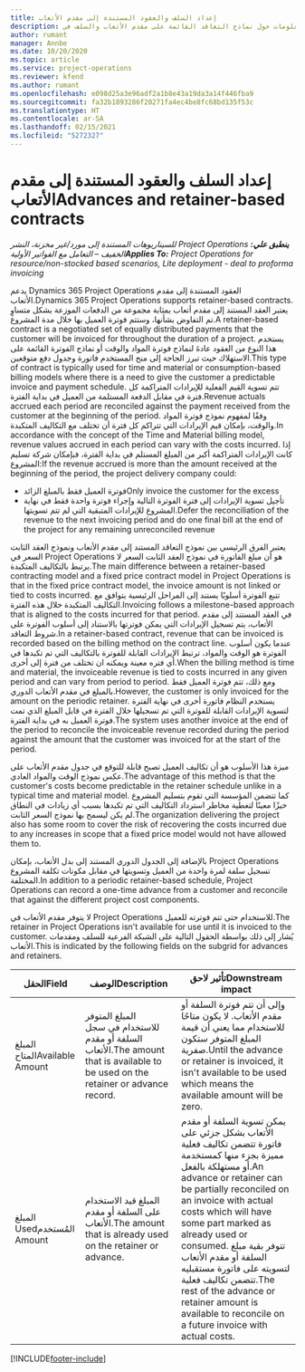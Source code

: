 ```yaml
---
title: إعداد السلف والعقود المستندة إلى مقدم الأتعاب
description: يقدم هذا الموضوع معلومات حول نماذج التعاقد القائمة على مقدم الأتعاب والسلف في Project Operations.
author: rumant
manager: Annbe
ms.date: 10/20/2020
ms.topic: article
ms.service: project-operations
ms.reviewer: kfend
ms.author: rumant
ms.openlocfilehash: e098d25a3e96adf2a1b8e43a19da3a14f446fba9
ms.sourcegitcommit: fa32b1893286f20271fa4ec4be8fc68bd135f53c
ms.translationtype: HT
ms.contentlocale: ar-SA
ms.lasthandoff: 02/15/2021
ms.locfileid: "5272327"
---
```

# <a name="advances-and-retainer-based-contracts"></a><span data-ttu-id="0e9f1-103">إعداد السلف والعقود المستندة إلى مقدم الأتعاب</span><span class="sxs-lookup"><span data-stu-id="0e9f1-103">Advances and retainer-based contracts</span></span>


<span data-ttu-id="0e9f1-104">_**ينطبق علي:** ‏‫Project Operations للسيناريوهات المستندة إلى مورد/غير مخزنة‬، ‏‫النشر الخفيف – التعامل مع الفواتير الأولية‬_</span><span class="sxs-lookup"><span data-stu-id="0e9f1-104">_**Applies To:** Project Operations for resource/non-stocked based scenarios, Lite deployment - deal to proforma invoicing_</span></span>

<span data-ttu-id="0e9f1-105">يدعم Dynamics 365 Project Operations العقود المستندة إلى مقدم الأتعاب.</span><span class="sxs-lookup"><span data-stu-id="0e9f1-105">Dynamics 365 Project Operations supports retainer-based contracts.</span></span> <span data-ttu-id="0e9f1-106">يعتبر العقد المستند إلى مقدم أتعاب بمثابة مجموعة من الدفعات الموزعة بشكل متساوٍ تم التفاوض بشأنها، وستتم فوترة العميل بها خلال مدة المشروع.</span><span class="sxs-lookup"><span data-stu-id="0e9f1-106">A retainer-based contract is a negotiated set of equally distributed payments that the customer will be invoiced for throughout the duration of a project.</span></span> <span data-ttu-id="0e9f1-107">يستخدم هذا النوع من العقود عادةَ لنماذج فوترة المواد والوقت أو نماذج الفوترة القائمة على الاستهلاك حيث تبرز الحاجة إلى منح المستخدم فاتورة وجدول دفع متوقعين.</span><span class="sxs-lookup"><span data-stu-id="0e9f1-107">This type of contract is typically used for time and material or consumption-based billing models where there is a need to give the customer a predictable invoice and payment schedule.</span></span> <span data-ttu-id="0e9f1-108">تتم تسوية القيم الفعلية للإيرادات المتراكمة كل فترة في مقابل الدفعة المستلمة من العميل في بداية الفترة.</span><span class="sxs-lookup"><span data-stu-id="0e9f1-108">Revenue actuals accrued each period are reconciled against the payment received from the customer at the beginning of the period.</span></span> <span data-ttu-id="0e9f1-109">وفقًا لمفهوم نموذج فوترة المواد والوقت، بإمكان قيم الإيرادات التي تتراكم كل فترة أن تختلف مع التكاليف المتكبدة.</span><span class="sxs-lookup"><span data-stu-id="0e9f1-109">In accordance with the concept of the Time and Material billing model, revenue values accrued in each period can vary with the costs incurred.</span></span> <span data-ttu-id="0e9f1-110">إذا كانت الإيرادات المتراكمة أكبر من المبلغ المستلم في بداية الفترة، فبإمكان شركة تسليم المشروع:</span><span class="sxs-lookup"><span data-stu-id="0e9f1-110">If the revenue accrued is more than the amount received at the beginning of the period, the project delivery company could:</span></span>

- <span data-ttu-id="0e9f1-111">فوترة العميل فقط بالمبلغ الزائد</span><span class="sxs-lookup"><span data-stu-id="0e9f1-111">Only invoice the customer for the excess</span></span> 
- <span data-ttu-id="0e9f1-112">تأجيل تسوية الإيرادات إلى فترة الفوترة التالية وإجراء فوترة واحدة فقط في نهاية المشروع للإيرادات المتبقية التي لم تتم تسويتها.</span><span class="sxs-lookup"><span data-stu-id="0e9f1-112">Defer the reconciliation of the revenue to the next invoicing period and do one final bill at the end of the project for any remaining unreconciled revenue</span></span>

<span data-ttu-id="0e9f1-113">يعتبر الفرق الرئيسي بين نموذج التعاقد المستند إلى مقدم الأتعاب ونموذج العقد الثابت السعر في Project Operations هو أن مبلغ الفاتورة في نموذج العقد الثابت السعر لا يرتبط بالتكاليف المتكبدة.</span><span class="sxs-lookup"><span data-stu-id="0e9f1-113">The main difference between a retainer-based contracting model and a fixed price contract model in Project Operations is that in the fixed price contract model, the invoice amount is not linked or tied to costs incurred.</span></span> <span data-ttu-id="0e9f1-114">تتبع الفوترة أسلوبًا يستند إلى المراحل الرئيسية يتوافق مع التكاليف المتكبدة خلال هذه الفترة.</span><span class="sxs-lookup"><span data-stu-id="0e9f1-114">Invoicing follows a milestone-based approach that is aligned to the costs incurred for that period.</span></span> <span data-ttu-id="0e9f1-115">في العقد المستند إلى مقدم الأتعاب، يتم تسجيل الإيرادات التي يمكن فوترتها بالاستناد إلى أسلوب الفوترة على شروط التعاقد.</span><span class="sxs-lookup"><span data-stu-id="0e9f1-115">In a retainer-based contract, revenue that can be invoiced is recorded based on the billing method on the contract line.</span></span> <span data-ttu-id="0e9f1-116">عندما يكون أسلوب الفوترة هو الوقت والمواد، ترتبط الإيرادات القابلة للفوترة بالتكاليف التي تم تكبدها في أي فتره معينة ويمكنه ان تختلف من فترة إلى أخرى.</span><span class="sxs-lookup"><span data-stu-id="0e9f1-116">When the billing method is time and material, the invoiceable revenue is tied to costs incurred in any given period and can vary from period to period.</span></span> <span data-ttu-id="0e9f1-117">ومع ذلك، تتم فوترة العميل فقط بالمبلغ في مقدم الأتعاب الدوري.</span><span class="sxs-lookup"><span data-stu-id="0e9f1-117">However, the customer is only invoiced for the amount on the periodic retainer.</span></span> <span data-ttu-id="0e9f1-118">يستخدم النظام فاتورة أخرى في نهاية الفترة لتسوية الإيرادات القابلة للفوترة التي تم تسجيلها خلال الفترة في قابل المبلغ الذي تمت فوترة العميل به في بداية الفترة.</span><span class="sxs-lookup"><span data-stu-id="0e9f1-118">The system uses another invoice at the end of the period to reconcile the invoiceable revenue recorded during the period against the amount that the customer was invoiced for at the start of the period.</span></span>

<span data-ttu-id="0e9f1-119">ميزة هذا الأسلوب هو أن تكاليف العميل تصبح قابلة للتوقع في جدول مقدم الأتعاب على عكس نموذج الوقت والمواد العادي.</span><span class="sxs-lookup"><span data-stu-id="0e9f1-119">The advantage of this method is that the customer's costs become predictable in the retainer schedule unlike in a typical time and material model.</span></span> <span data-ttu-id="0e9f1-120">كما تتضمن المؤسسة التي تقوم بتسليم المشروع حيزًا معينًا لتغطية مخاطر استرداد التكاليف التي تم تكبدها بسبب أي زيادات في النطاق لم يكن ليسمح بها نموذج السعر الثابت.</span><span class="sxs-lookup"><span data-stu-id="0e9f1-120">The organization delivering the project also has some room to cover the risk of recovering the costs incurred due to any increases in scope that a fixed price model would not have allowed them to.</span></span>

<span data-ttu-id="0e9f1-121">بالإضافة إلى الجدول الدوري المستند إلى بدل الأتعاب، بإمكان Project Operations تسجيل سلفة لمرة واحدة من العميل وتسويتها في مقابل مكونات تكلفة المشروع المختلفة.</span><span class="sxs-lookup"><span data-stu-id="0e9f1-121">In addition to a periodic retainer-based schedule, Project Operations can record a one-time advance from a customer and reconcile that against the different project cost components.</span></span>

<span data-ttu-id="0e9f1-122">لا يتوفر مقدم الأتعاب في Project Operations للاستخدام حتى تتم فوترته للعميل.</span><span class="sxs-lookup"><span data-stu-id="0e9f1-122">The retainer in Project Operations isn't available for use until it is invoiced to the customer.</span></span> <span data-ttu-id="0e9f1-123">يُشار إلى ذلك بواسطة الحقول التالية على الشبكة الفرعية للسلف ومقدمات الأتعاب.</span><span class="sxs-lookup"><span data-stu-id="0e9f1-123">This is indicated by the following fields on the subgrid for advances and retainers.</span></span>

| <span data-ttu-id="0e9f1-124">الحقل</span><span class="sxs-lookup"><span data-stu-id="0e9f1-124">Field</span></span> | <span data-ttu-id="0e9f1-125">‏‏الوصف</span><span class="sxs-lookup"><span data-stu-id="0e9f1-125">Description</span></span> | <span data-ttu-id="0e9f1-126">تأثير لاحق</span><span class="sxs-lookup"><span data-stu-id="0e9f1-126">Downstream impact</span></span> |
| --- | --- | --- |
| <span data-ttu-id="0e9f1-127">المبلغ المتاح</span><span class="sxs-lookup"><span data-stu-id="0e9f1-127">Available Amount</span></span> | <span data-ttu-id="0e9f1-128">المبلغ المتوفر للاستخدام في سجل السلفة أو مقدم الأتعاب.</span><span class="sxs-lookup"><span data-stu-id="0e9f1-128">The amount that is available to be used on the retainer or advance record.</span></span> | <span data-ttu-id="0e9f1-129">وإلى أن تتم فوترة السلفة أو مقدم الأتعاب. لا يكون متاحًا للاستخدام مما يعني أن قيمة المبلغ المتوفر ستكون صفرية.</span><span class="sxs-lookup"><span data-stu-id="0e9f1-129">Until the advance or retainer is invoiced, it isn't available to be used which means the available amount will be zero.</span></span> |
| <span data-ttu-id="0e9f1-130">‏‫المبلغ المُستخدم</span><span class="sxs-lookup"><span data-stu-id="0e9f1-130">Used Amount</span></span> | <span data-ttu-id="0e9f1-131">المبلغ قيد الاستخدام على السلفة أو مقدم الأتعاب.</span><span class="sxs-lookup"><span data-stu-id="0e9f1-131">The amount that is already used on the retainer or advance.</span></span> | <span data-ttu-id="0e9f1-132">يمكن تسوية السلفة أو مقدم الأتعاب بشكل جزئي على فاتورة تتضمن تكاليف فعلية مميزة بجزء منها كمستخدمة أو مستهلكة بالفعل.</span><span class="sxs-lookup"><span data-stu-id="0e9f1-132">An advance or retainer can be partially reconciled on an invoice with actual costs which will have some part marked as already used or consumed.</span></span> <span data-ttu-id="0e9f1-133">تتوفر بقية مبلغ السلفة أو مقدم الأتعاب لتسويته على فاتورة مستقبليه تتضمن تكاليف فعلية.</span><span class="sxs-lookup"><span data-stu-id="0e9f1-133">The rest of the advance or retainer amount is available to reconcile on a future invoice with actual costs.</span></span> |


[!INCLUDE[footer-include](../../includes/footer-banner.md)]